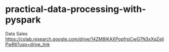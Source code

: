 # practical-data-processing-with-pyspark
Data Sales
https://colab.research.google.com/drive/14ZM8iKAXPopfrpCwG7N3xXqZeljPwRti?usp=drive_link
